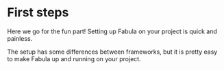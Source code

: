 # First steps

Here we go for the fun part! Setting up Fabula on your project is quick and painless.

The setup has some differences between frameworks, but it is pretty easy to make Fabula up and running on your project.